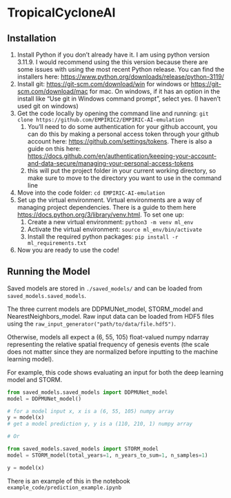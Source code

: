 # TropicalCycloneAI

## Installation

1. Install Python if you don’t already have it. I am using python version 3.11.9. I would recommend using the this version because there are some issues with using the most recent Python release. You can find the installers here: https://www.python.org/downloads/release/python-3119/
2. Install git: https://git-scm.com/download/win for windows or https://git-scm.com/download/mac for mac. On windows, if it has an option in the install like “Use git in Windows command prompt”, select yes. (I haven’t used git on windows)
3. Get the code locally by opening the command line and running: `git clone https://github.com/EMPIRIC2/EMPIRIC-AI-emulation` 
    1. You’ll need to do some authentication for your github account, you can do this by making a personal access token through your github account here: https://github.com/settings/tokens. There is also a guide on this here: https://docs.github.com/en/authentication/keeping-your-account-and-data-secure/managing-your-personal-access-tokens
    2. this will put the project folder in your current working directory, so make sure to move to the directory you want to use in the command line
4.  Move into the code folder: `cd EMPIRIC-AI-emulation` 
5. Set up the virtual environment. Virtual environments are a way of managing project dependencies. There is a guide to them here https://docs.python.org/3/library/venv.html. To set one up:
    1. Create a new virtual environment: `python3 -m venv ml_env` 
    2. Activate the virtual environment: `source ml_env/bin/activate` 
    3. Install the required python packages: `pip install -r ml_requirements.txt`
6. Now you are ready to use the code!

## Running the Model

Saved models are stored in `./saved_models/` and can be loaded from `saved_models.saved_models`. 

The three current models are DDPMUNet_model, STORM_model and NearestNeighbors_model.
Raw input data can be loaded from HDF5 files using the `raw_input_generator("path/to/data/file.hdf5")`.

Otherwise, models all expect a (6, 55, 105) float-valued numpy ndarray representing the relative 
spatial frequency of genesis events (the scale does not matter 
since they are normalized before inputting to the machine learning model).

For example, this code shows evaluating an input for both the deep learning model and STORM.

```python
from saved_models.saved_models import DDPMUNet_model
model = DDPMUNet_model()

# for a model input x, x is a (6, 55, 105) numpy array
y = model(x)
# get a model prediction y, y is a (110, 210, 1) numpy array

# Or

from saved_models.saved_models import STORM_model
model = STORM_model(total_years=1, n_years_to_sum=1, n_samples=1)

y = model(x)
```

There is an example of this in the notebook `example_code/prediction_example.ipynb`
